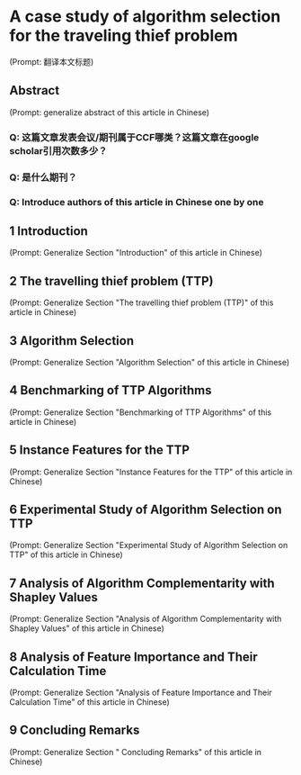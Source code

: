 # A case study of algorithm selection for the traveling thief problem

(Prompt: 翻译本文标题)

## Abstract

(Prompt: generalize abstract of this article in Chinese)

### Q: 这篇文章发表会议/期刊属于CCF哪类？这篇文章在google scholar引用次数多少？

### Q: 是什么期刊？

### Q: Introduce authors of this article in Chinese one by one

## 1 Introduction

(Prompt: Generalize Section "Introduction" of this article in Chinese)

## 2 The travelling thief problem (TTP)

(Prompt: Generalize Section "The travelling thief problem (TTP)" of this article in Chinese)

## 3 Algorithm Selection

(Prompt: Generalize Section "Algorithm Selection" of this article in Chinese)

## 4 Benchmarking of TTP Algorithms

(Prompt: Generalize Section "Benchmarking of TTP Algorithms" of this article in Chinese)

## 5 Instance Features for the TTP

(Prompt: Generalize Section "Instance Features for the TTP" of this article in Chinese)

## 6 Experimental Study of Algorithm Selection on TTP

(Prompt: Generalize Section "Experimental Study of Algorithm Selection on TTP" of this article in Chinese)

## 7 Analysis of Algorithm Complementarity with Shapley Values

(Prompt: Generalize Section "Analysis of Algorithm Complementarity with Shapley Values" of this article in Chinese)

## 8 Analysis of Feature Importance and Their Calculation Time

(Prompt: Generalize Section "Analysis of Feature Importance and Their Calculation Time" of this article in Chinese)

## 9  Concluding Remarks

(Prompt: Generalize Section " Concluding Remarks" of this article in Chinese)
